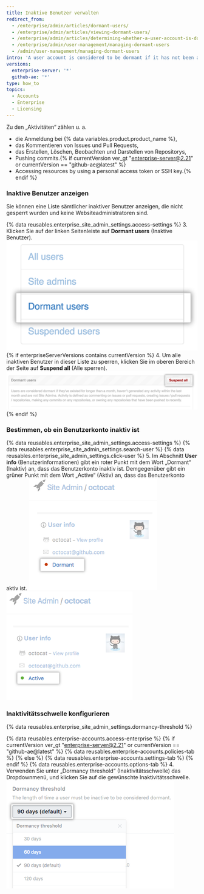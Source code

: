 ```yaml
---
title: Inaktive Benutzer verwalten
redirect_from:
  - /enterprise/admin/articles/dormant-users/
  - /enterprise/admin/articles/viewing-dormant-users/
  - /enterprise/admin/articles/determining-whether-a-user-account-is-dormant/
  - /enterprise/admin/user-management/managing-dormant-users
  - /admin/user-management/managing-dormant-users
intro: 'A user account is considered to be dormant if it has not been active for at least a month.{% if enterpriseServerVersions contains currentVersion %} You may choose to suspend dormant users to free up user licenses.{% endif %}'
versions:
  enterprise-server: '*'
  github-ae: '*'
type: how_to
topics:
  - Accounts
  - Enterprise
  - Licensing
---
```


Zu den „Aktivitäten“ zählen u. a.
- die Anmeldung bei {% data variables.product.product_name %},
- das Kommentieren von Issues und Pull Requests,
- das Erstellen, Löschen, Beobachten und Darstellen von Repositorys,
- Pushing commits.{% if currentVersion ver_gt "enterprise-server@2.21" or currentVersion == "github-ae@latest" %}
- Accessing resources by using a personal access token or SSH key.{% endif %}

### Inaktive Benutzer anzeigen

Sie können eine Liste sämtlicher inaktiver Benutzer anzeigen, die nicht gesperrt wurden und keine Websiteadministratoren sind.

{% data reusables.enterprise_site_admin_settings.access-settings %}
3. Klicken Sie auf der linken Seitenleiste auf **Dormant users** (Inaktive Benutzer). ![Dormant users tab](/assets/images/enterprise/site-admin-settings/dormant-users-tab.png){% if enterpriseServerVersions contains currentVersion %}
4. Um alle inaktiven Benutzer in dieser Liste zu sperren, klicken Sie im oberen Bereich der Seite auf **Suspend all** (Alle sperren). ![Suspend all button](/assets/images/enterprise/site-admin-settings/suspend-all.png){% endif %}

### Bestimmen, ob ein Benutzerkonto inaktiv ist

{% data reusables.enterprise_site_admin_settings.access-settings %}
{% data reusables.enterprise_site_admin_settings.search-user %}
{% data reusables.enterprise_site_admin_settings.click-user %}
5. Im Abschnitt **User info** (Benutzerinformationen) gibt ein roter Punkt mit dem Wort „Dormant“ (Inaktiv) an, dass das Benutzerkonto inaktiv ist. Demgegenüber gibt ein grüner Punkt mit dem Wort „Active“ (Aktiv) an, dass das Benutzerkonto aktiv ist. ![Inaktives Benutzerkonto](/assets/images/enterprise/stafftools/dormant-user.png) ![Aktives Benutzerkonto](/assets/images/enterprise/stafftools/active-user.png)

### Inaktivitätsschwelle konfigurieren

{% data reusables.enterprise_site_admin_settings.dormancy-threshold %}

{% data reusables.enterprise-accounts.access-enterprise %}
{% if currentVersion ver_gt "enterprise-server@2.21" or currentVersion == "github-ae@latest" %}
{% data reusables.enterprise-accounts.policies-tab %}
{% else %}
{% data reusables.enterprise-accounts.settings-tab %}
{% endif %}
{% data reusables.enterprise-accounts.options-tab %}
4. Verwenden Sie unter „Dormancy threshold“ (Inaktivitätsschwelle) das Dropdownmenü, und klicken Sie auf die gewünschte Inaktivitätsschwelle.![Dropdownmenü „Dormancy threshold“ (Inaktivitätsschwelle)](/assets/images/enterprise/site-admin-settings/dormancy-threshold-menu.png)

